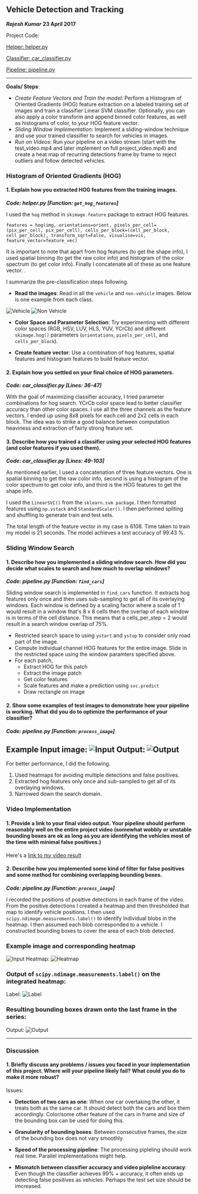 ## Vehicle Detection and Tracking

***Rajesh Kumar***
**23 April 2017**

Project Code:

[Helper: helper.py](https://github.com/rajesh-iiith/SelfDrivingCarNanodegree/blob/master/CarND-Vehicle-Detection-P5/helper.py)

[Classifier: car_classifier.py](https://github.com/rajesh-iiith/SelfDrivingCarNanodegree/blob/master/CarND-Vehicle-Detection-P5/car_classifier.py)

[Pipeline: pipeline.py](https://github.com/rajesh-iiith/SelfDrivingCarNanodegree/blob/master/CarND-Vehicle-Detection-P5/pipeline.py)


---

**Goals/ Steps**:

* *Create Feature Vectors and Train the model*: Perform a Histogram of Oriented Gradients (HOG) feature extraction on a labeled training set of images and train a classifier Linear SVM classifier. Optionally, you can also apply a color transform and append binned color features, as well as histograms of color, to your HOG feature vector. 
* *Sliding Window Implementation*: Implement a sliding-window technique and use your trained classifier to search for vehicles in images.
* *Run on Videos*: Run your pipeline on a video stream (start with the test_video.mp4 and later implement on full project_video.mp4) and create a heat map of recurring detections frame by frame to reject outliers and follow detected vehicles.

[//]: # (Image References)
[image_vehicle]: ./examples/vehicle.png
[image_nvehicle]: ./examples/non-vehicle.png
[image_input]: ./test_images/test4.jpg
[image_output]: ./output_images/output4.png
[image_label]: ./output_images/label4.png
[image_heatmap]: ./output_images/heatmap4.png
[image7]: ./examples/output_bboxes.png
[video1]: ./project_video.mp4


### Histogram of Oriented Gradients (HOG)

#### 1. Explain how you extracted HOG features from the training images.

***Code: helper.py [Function: ```get_hog_features```]***

I used the ```hog``` method in ```skimage.feature``` package to extract HOG features. 

```
features = hog(img, orientations=orient, pixels_per_cell=(pix_per_cell, pix_per_cell), cells_per_block=(cell_per_block, cell_per_block), transform_sqrt=False, visualise=vis, feature_vector=feature_vec)
```

It is important to note that apart from hog features (to get the shape info), I used  spatial binning (to get the raw color info) and histogram of the color spectrum (to get color info). Finally I concatenate all of these as one feature vector. 
.  


I summarize the pre-classification steps following.

* **Read the images**: Read in all the `vehicle` and `non-vehicle` images. Below is one example from each class.

![Vehicle][image_vehicle]
![Non Vehicle][image_nvehicle]

* **Color Space and Parameter Selection**: Try experimenting with different color spaces (RGB, HSV, LUV, HLS, YUV, YCrCb) and different `skimage.hog()` parameters (`orientations`, `pixels_per_cell`, and `cells_per_block`). 

* **Create feature vector**: Use a combination of hog features, spatial features and histogram features to build feature vector.



#### 2. Explain how you settled on your final choice of HOG parameters.

***Code: car_classifier.py [Lines: 36-47]***

With the goal of maximizing classifier accuracy, I tried parameter combinations for hog search. YCrCb color space lead to better classifier accuracy than other color spaces. I use all the three channels as the feature vectors. I ended up using 8x8 pixels for each cell and 2x2 cells in each block. The idea was to strike a good balance between computation heaviness and extraction of fairly strong feature set.

#### 3. Describe how you trained a classifier using your selected HOG features (and color features if you used them).
***Code: car_classifier.py [Lines: 49-103]***

As mentioned earlier, I used a concatenation of three feature vectors. One is spatial binning to get the raw color info, second is using a histogram of the color spectrum to get color info, and third is the HOG features to get the shape info.

I used the ```LinearSVC()``` from the ```sklearn.svm package```. I then formatted features using ```np.vstack``` and ```StandardScaler()```. I then performed spliting and shuffling to generate train and test sets.

The total length of the feature vector in my case is 6108. Time taken to train my model is 21 seconds. The model achieves a test accuracy of 99.43 %.

### Sliding Window Search

#### 1. Describe how you implemented a sliding window search.  How did you decide what scales to search and how much to overlap windows?

***Code: pipeline.py [Function: ```find_cars```]***

Sliding window search is implemented in ```find_cars``` function. It extracts hog features only once and then uses sub-sampling to get all of its overlaying windows. Each window is defined by a scaling factor where a scale of 1 would result in a window that's 8 x 8 cells then the overlap of each window is in terms of the cell distance. This means that a cells_per_step = 2 would result in a search window overlap of 75%.

* Restricted search space to using ```ystart``` and ```ystop``` to consider only road part of the image.
* Compute individual channel HOG features for the entire image. Slide in the restricted space using the window paramters specified above.
* For each patch,
  * Extract HOG for this patch
  * Extract the image patch
  * Get color features
  * Scale features and make a prediction using ```svc.predict```
  * Draw rectangle on image


#### 2. Show some examples of test images to demonstrate how your pipeline is working.  What did you do to optimize the performance of your classifier?
***Code: pipeline.py [Function: ```process_image```]***


Example Input image:
![Input][image_input]
Output:
![Output][image_output]
---

For better performance, I did the following.

1. Used heatmaps for avoiding multiple detections and false positives.
2. Extracted hog features only once and sub-sampled to get all of its overlaying windows. 
3. Narrowed down the search domain.
### Video Implementation

#### 1. Provide a link to your final video output.  Your pipeline should perform reasonably well on the entire project video (somewhat wobbly or unstable bounding boxes are ok as long as you are identifying the vehicles most of the time with minimal false positives.)

Here's a [link to my video result](https://github.com/rajesh-iiith/SelfDrivingCarNanodegree/blob/master/CarND-Vehicle-Detection-P5/output.mp4)


#### 2. Describe how you implemented some kind of filter for false positives and some method for combining overlapping bounding boxes.
***Code: pipeline.py [Function: ```process_image```]***

I recorded the positions of positive detections in each frame of the video.  From the positive detections I created a heatmap and then thresholded that map to identify vehicle positions.  I then used `scipy.ndimage.measurements.label()` to identify individual blobs in the heatmap.  I then assumed each blob corresponded to a vehicle.  I constructed bounding boxes to cover the area of each blob detected.  


### Example image and corresponding heatmap

![Input][image_input]
Heatmap:
![Heatmap][image_heatmap]

### Output of `scipy.ndimage.measurements.label()` on the integrated heatmap:
Label:
![Label][image_label]

### Resulting bounding boxes drawn onto the last frame in the series:
Output:
![Output][image_output]


---

### Discussion

#### 1. Briefly discuss any problems / issues you faced in your implementation of this project.  Where will your pipeline likely fail?  What could you do to make it more robust?

Issues:

* **Detection of two cars as one**: When one car overtaking the other, it treats both as the same car. It should detect both the cars and box them accordingly. Color/some other feature of the cars in frame and size of the bounding box can be used for doing this.

* **Granularity of bounding boxes**: Between consecutive frames, the size of the bounding box does not vary smoothly.

* **Speed of the processing pipeline**: The processing pipleling should work real time. Parallel implementations might help.

* **Mismatch between classifier accuracy and video pipleline accuracy**: Even though the classifier achieves 99% + accuracy, it often ends up detecting false positives as vehicles. Perhaps the test set size should be imcreased.
